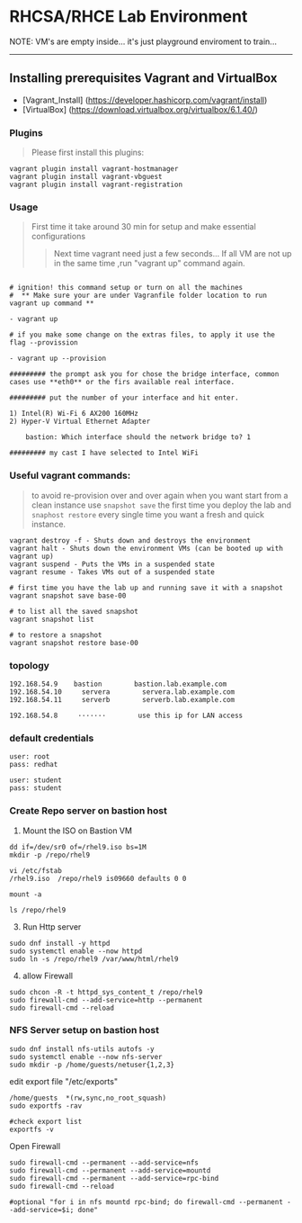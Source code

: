 
# RHCSA/RHCE Lab Environment

NOTE: VM's are empty inside... it's just playground enviroment to train...

---
## Installing prerequisites Vagrant and VirtualBox 
 - [Vagrant_Install] (https://developer.hashicorp.com/vagrant/install)
 - [VirtualBox] (https://download.virtualbox.org/virtualbox/6.1.40/)

### Plugins

>  Please first install this plugins:

```
vagrant plugin install vagrant-hostmanager
vagrant plugin install vagrant-vbguest
vagrant plugin install vagrant-registration

```

### Usage

>  First time it take around 30 min for setup and make essential configurations
>>  Next time vagrant need just a few seconds... 
>>  If all VM are not up in the same time ,run "vagrant up" command again. 

```

# ignition! this command setup or turn on all the machines
#  ** Make sure your are under Vagranfile folder location to run vagrant up command ** 

- vagrant up

# if you make some change on the extras files, to apply it use the flag --provission

- vagrant up --provision

######### the prompt ask you for chose the bridge interface, common cases use **eth0** or the firs available real interface.

######### put the number of your interface and hit enter.

1) Intel(R) Wi-Fi 6 AX200 160MHz
2) Hyper-V Virtual Ethernet Adapter

    bastion: Which interface should the network bridge to? 1

######### my cast I have selected to Intel WiFi

```


### Useful vagrant commands:
> to avoid re-provision over and over again when you want start from a clean instance use `snapshot save` the first time you deploy the lab and `snaphost restore` every single time you want a fresh and quick instance.

```
vagrant destroy -f - Shuts down and destroys the environment
vagrant halt - Shuts down the environment VMs (can be booted up with vagrant up)
vagrant suspend - Puts the VMs in a suspended state
vagrant resume - Takes VMs out of a suspended state

# first time you have the lab up and running save it with a snapshot
vagrant snapshot save base-00

# to list all the saved snapshot
vagrant snapshot list

# to restore a snapshot
vagrant snapshot restore base-00
```
### topology

```
192.168.54.9    bastion        bastion.lab.example.com
192.168.54.10     servera        servera.lab.example.com
192.168.54.11     serverb        serverb.lab.example.com

192.168.54.8     ·······        use this ip for LAN access 
```

### default credentials

```
user: root
pass: redhat

user: student
pass: student

```
### Create Repo server on bastion host 

1) Mount the ISO on Bastion VM 
```
dd if=/dev/sr0 of=/rhel9.iso bs=1M 
mkdir -p /repo/rhel9 

vi /etc/fstab 
/rhel9.iso  /repo/rhel9 is09660 defaults 0 0 

mount -a 

ls /repo/rhel9
```
3) Run Http server 
```
sudo dnf install -y httpd
sudo systemctl enable --now httpd
sudo ln -s /repo/rhel9 /var/www/html/rhel9
```
4) allow Firewall 
```
sudo chcon -R -t httpd_sys_content_t /repo/rhel9
sudo firewall-cmd --add-service=http --permanent
sudo firewall-cmd --reload
``` 


### NFS Server setup on bastion host 

``` 
sudo dnf install nfs-utils autofs -y     
sudo systemctl enable --now nfs-server
sudo mkdir -p /home/guests/netuser{1,2,3}
```
edit export file  "/etc/exports"

```
/home/guests  *(rw,sync,no_root_squash)
sudo exportfs -rav

#check export list 
exportfs -v 

```

Open Firewall 

```
sudo firewall-cmd --permanent --add-service=nfs
sudo firewall-cmd --permanent --add-service=mountd
sudo firewall-cmd --permanent --add-service=rpc-bind
sudo firewall-cmd --reload

#optional "for i in nfs mountd rpc-bind; do firewall-cmd --permanent --add-service=$i; done"
```
